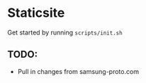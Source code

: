 
# Staticsite

Get started by running `scripts/init.sh`

## TODO:

* Pull in changes from samsung-proto.com
